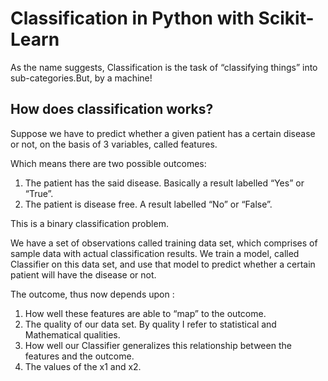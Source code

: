 # Classification in Python with Scikit-Learn

As the name suggests, Classification is the task of “classifying things” into sub-categories.But, by a machine!

## How does classification works?

Suppose we have to predict whether a given patient has a certain disease or not, on the basis of 3 variables, called features.

Which means there are two possible outcomes:

  1.  The patient has the said disease. Basically a result labelled “Yes” or “True”.
  2.  The patient is disease free. A result labelled “No” or “False”.

This is a binary classification problem.

We have a set of observations called training data set, which comprises of sample data with actual classification results. We train a model, called Classifier on this data set, and use that model to predict whether a certain patient will have the disease or not.

The outcome, thus now depends upon :

  1.  How well these features are able to “map” to the outcome.
  2.  The quality of our data set. By quality I refer to statistical and Mathematical qualities.
  3.  How well our Classifier generalizes this relationship between the features and the outcome.
  4.  The values of the x1 and x2.
